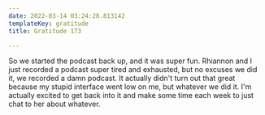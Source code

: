 ```yaml
---
date: 2022-03-14 03:24:28.813142
templateKey: gratitude
title: Gratitude 173

---
```


So we started the podcast back up, and it was super fun.  Rhiannon and I
just recorded a podcast super tired and exhausted, but no excuses we did
it, we recorded a damn podcast.  It actually didn't turn out that great
because my stupid interface went low on me, but whatever we did it.  I'm
actually excited to get back into it and make some time each week to
just chat to her about whatever.
